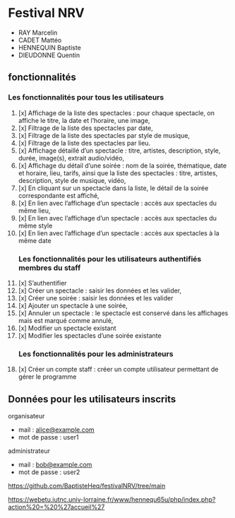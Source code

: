 Festival NRV
============

- RAY Marcelin
- CADET Mattéo
- HENNEQUIN Baptiste
- DIEUDONNE Quentin

## fonctionnalités
   ### Les fonctionnalités pour tous les utilisateurs

1. [x] Affichage de la liste des spectacles : pour chaque spectacle, on affiche le titre, la date et
   l’horaire, une image,
2. [x] Filtrage de la liste des spectacles par date,
3. [x] Filtrage de la liste des spectacles par style de musique,
4. [x] Filtrage de la liste des spectacles par lieu.
5. [x] Affichage détaillé d’un spectacle : titre, artistes, description, style, durée, image(s), extrait audio/vidéo,
6. [x] Affichage du détail d’une soirée : nom de la soirée, thématique, date et horaire, lieu, tarifs, ainsi que la liste des spectacles : titre, artistes, description, style de musique, vidéo,
7. [x] En cliquant sur un spectacle dans la liste, le détail de la soirée correspondante est affiché,
8. [x] En lien avec l’affichage d’un spectacle : accès aux spectacles du même lieu,
9. [x] En lien avec l’affichage d’un spectacle : accès aux spectacles du même style
10. [x] En lien avec l’affichage d’un spectacle : accès aux spectacles à la même date
    ### Les fonctionnalités pour les utilisateurs authentifiés membres du staff
13. [x] S’authentifier
14. [x] Créer un spectacle : saisir les données et les valider,
15. [x] Créer une soirée : saisir les données et les valider
16. [x] Ajouter un spectacle à une soirée,
17. [x] Annuler un spectacle : le spectacle est conservé dans les affichages mais est marqué
    comme annulé,
18. [x] Modifier un spectacle existant
19. [x] Modifier les spectacles d’une soirée existante
    ### Les fonctionnalités pour les administrateurs
20. [x] Créer un compte staff : créer un compte utilisateur permettant de gérer le programme 


## Données pour les utilisateurs inscrits
organisateur
- mail : alice@example.com
- mot de passe : user1

administrateur
- mail : bob@example.com
- mot de passe : user2

https://github.com/BaptisteHeq/festivalNRV/tree/main 

https://webetu.iutnc.univ-lorraine.fr/www/hennequ65u/php/index.php?action%20=%20%27accueil%27 




